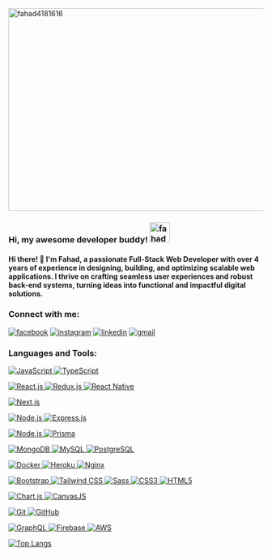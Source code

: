  
<p align="left"> <img width="800" height="400" src="https://i.ibb.co.com/1qJ6kjM/Nahidul-Islam-Fahad-800-x-400-px.webp" alt="fahad4181616" /></p>
<h3 align="left">Hi, my awesome developer buddy! <img width="40" height="40" src="https://media.giphy.com/media/w1OBpBd7kJqHrJnJ13/giphy.gif" alt="fahad4181616" /> </h3>

<h4 align="left" >Hi there! 👋 I'm Fahad, a passionate Full-Stack Web Developer  with over 4 years of experience in designing, building, and optimizing scalable web applications. I thrive on crafting seamless user experiences and robust back-end systems, turning ideas into functional and impactful digital solutions.</h4>
  
<h3 align="left">Connect with me:</h3>
<p align="left">
<a href='https://www.facebook.com/fahad6181461814/' target="_blank"><img alt='facebook' src='https://img.shields.io/badge/Facebook-100000?style=for-the-badge&logo=facebook&logoColor=FFFFFF&labelColor=5744ED&color=6957FB'/></a>
<a href='https://www.instagram.com/ni.fahad/#' target="_blank"><img alt='instagram' src='https://img.shields.io/badge/instagram-100000?style=for-the-badge&logo=instagram&logoColor=FFFFFF&labelColor=DD3737&color=DD3737'/></a>
<a href='https://www.linkedin.com/in/nifahad/' target="_blank"><img alt='linkedin' src='https://img.shields.io/badge/linkedin-100000?style=for-the-badge&logo=linkedin&logoColor=FFFFFF&labelColor=5744ED&color=6957FB'/></a>
<a href='https://mail.google.com/mail/u/0/' target="_blank"><img alt='gmail' src='https://img.shields.io/badge/Gmail-100000?style=for-the-badge&logo=gmail&logoColor=FFFFFF&labelColor=D14836&color=D14836'/></a>
</p>

<h3 align="left">Languages and Tools:</h3>




<p>
  <a href="https://developer.mozilla.org/en-US/docs/Web/JavaScript" target="_blank">
    <img alt="JavaScript" src="https://img.shields.io/badge/JavaScript-F7DF1E?style=for-the-badge&logo=javascript&logoColor=black" />
  </a>
  <a href="https://www.typescriptlang.org/" target="_blank" rel="noreferrer">
    <img alt="TypeScript" src="https://img.shields.io/badge/TypeScript-3178C6?style=for-the-badge&logo=typescript&logoColor=white" />
  </a>
</p>

<p>
  <a href="https://reactjs.org/" target="_blank" rel="noreferrer">
    <img alt="React.js" src="https://img.shields.io/badge/React_js-100000?style=for-the-badge&logo=react&logoColor=00D1F7&labelColor=FFFFFF&color=366DED" />
  </a>
  <a href="https://redux.js.org" target="_blank" rel="noreferrer">
    <img alt="Redux.js" src="https://img.shields.io/badge/Redux_js-100000?style=for-the-badge&logo=REdux&logoColor=764abc&labelColor=FBF3F3&color=764abc" />
  </a>
  <a href="https://reactnative.dev/" target="_blank" rel="noreferrer">
    <img alt="React Native" src="https://img.shields.io/badge/React%20Native-61DAFB?style=for-the-badge&logo=react&logoColor=black" />
  </a>
</p>

<p>
  <a href="https://nextjs.org/" target="_blank" rel="noreferrer">
    <img alt="Next.js" src="https://img.shields.io/badge/Next.js-000000?style=for-the-badge&logo=next.js&logoColor=ffffff&labelColor=000000&color=000000" />
  </a>
</p>

<p>
  <a href="https://nodejs.org" target="_blank" rel="noreferrer">
    <img alt="Node.js" src="https://img.shields.io/badge/Node.js-339933?style=for-the-badge&logo=node.js&logoColor=white" />
  </a>
    <a href="https://expressjs.com" target="_blank" rel="noreferrer">
    <img alt="Express.js" src="https://img.shields.io/badge/Express.js-000000?style=for-the-badge&logo=express&logoColor=white" />
  </a>
  
</p>


<p>
  <a href="https://nodejs.org" target="_blank" rel="noreferrer">
    <img alt="Node.js" src="https://img.shields.io/badge/mongoose-339933?style=for-the-badge&logo=mongoose&logoColor=white" />
  </a>
   <a href="https://www.prisma.io/" target="_blank" rel="noreferrer">
    <img alt="Prisma" src="https://img.shields.io/badge/Prisma-2D3748?style=for-the-badge&logo=prisma&logoColor=white" />
  </a> 
</p>

 

<p>
  <a href="https://www.mongodb.com/" target="_blank" rel="noreferrer">
    <img alt="MongoDB" src="https://img.shields.io/badge/MongoDB-47A248?style=for-the-badge&logo=mongodb&logoColor=white" />
  </a>
  <a href="https://www.mysql.com/" target="_blank" rel="noreferrer">
    <img alt="MySQL" src="https://img.shields.io/badge/MySQL-4479A1?style=for-the-badge&logo=mysql&logoColor=white" />
  </a>
  <a href="https://www.postgresql.org" target="_blank" rel="noreferrer">
    <img alt="PostgreSQL" src="https://img.shields.io/badge/PostgreSQL-4169E1?style=for-the-badge&logo=postgresql&logoColor=white" />
  </a>
</p>

<p>
  <a href="https://www.docker.com/" target="_blank" rel="noreferrer">
    <img alt="Docker" src="https://img.shields.io/badge/Docker-2496ED?style=for-the-badge&logo=docker&logoColor=white" />
  </a>
  <a href="https://heroku.com" target="_blank" rel="noreferrer">
    <img alt="Heroku" src="https://img.shields.io/badge/Heroku-430098?style=for-the-badge&logo=heroku&logoColor=white" />
  </a>
  <a href="https://www.nginx.com" target="_blank" rel="noreferrer">
    <img alt="Nginx" src="https://img.shields.io/badge/Nginx-009639?style=for-the-badge&logo=nginx&logoColor=white" />
  </a>
</p>

<p>
  <a href="https://getbootstrap.com" target="_blank" rel="noreferrer">
    <img alt="Bootstrap" src="https://img.shields.io/badge/Bootstrap-563D7C?style=for-the-badge&logo=bootstrap&logoColor=white" />
  </a>
  <a href="https://tailwindcss.com/" target="_blank" rel="noreferrer">
    <img alt="Tailwind CSS" src="https://img.shields.io/badge/Tailwind%20CSS-06B6D4?style=for-the-badge&logo=tailwind-css&logoColor=white" />
  </a>
  <a href="https://sass-lang.com" target="_blank" rel="noreferrer">
    <img alt="Sass" src="https://img.shields.io/badge/Sass-CC6699?style=for-the-badge&logo=sass&logoColor=white" />
  </a>
  <a href="https://www.w3schools.com/css/" target="_blank" rel="noreferrer">
    <img alt="CSS3" src="https://img.shields.io/badge/CSS3-1572B6?style=for-the-badge&logo=css3&logoColor=ffffff" />
  </a>
  <a href="https://www.w3.org/html/" target="_blank" rel="noreferrer">
    <img alt="HTML5" src="https://img.shields.io/badge/HTML5-E34F26?style=for-the-badge&logo=html5&logoColor=white" />
  </a>
</p>

<p>
  <a href="https://www.chartjs.org" target="_blank" rel="noreferrer">
    <img alt="Chart.js" src="https://img.shields.io/badge/Chart.js-F9D423?style=for-the-badge&logo=chart.js&logoColor=ffffff" />
  </a>
  <a href="https://canvasjs.com" target="_blank" rel="noreferrer">
    <img alt="CanvasJS" src="https://img.shields.io/badge/CanvasJS-004C5F?style=for-the-badge&logo=canvasjs&logoColor=ffffff" />
  </a>
</p>

<p>
  <a href="https://git-scm.com/" target="_blank" rel="noreferrer">
    <img alt="Git" src="https://img.shields.io/badge/Git-F05032?style=for-the-badge&logo=git&logoColor=white" />
  </a>
  <a href="https://github.com/shivamkapasia0" target="_blank" rel="noreferrer">
    <img alt="GitHub" src="https://img.shields.io/badge/GitHub-181717?style=for-the-badge&logo=github&logoColor=white" />
  </a>
</p>

<p>
  <a href="https://graphql.org" target="_blank" rel="noreferrer">
    <img alt="GraphQL" src="https://img.shields.io/badge/GraphQL-E10098?style=for-the-badge&logo=graphql&logoColor=white" />
  </a>
  <a href="https://firebase.google.com/" target="_blank" rel="noreferrer">
    <img alt="Firebase" src="https://img.shields.io/badge/Firebase-FFCB2F?style=for-the-badge&logo=firebase&logoColor=black" />
  </a>
  <a href="https://aws.amazon.com" target="_blank" rel="noreferrer">
    <img alt="AWS" src="https://img.shields.io/badge/Amazon%20Web%20Services-232F3E?style=for-the-badge&logo=amazonaws&logoColor=FF9900" />
  </a>
</p>
 



 

 
 

[![Top Langs](https://github-readme-stats.vercel.app/api/top-langs/?username=Fahad41816&layout=pie)](https://github.com/Fahad41816/github-readme-stats)


